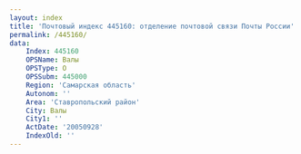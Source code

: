 ```yaml
---
layout: index
title: 'Почтовый индекс 445160: отделение почтовой связи Почты России'
permalink: /445160/
data:
    Index: 445160
    OPSName: Валы
    OPSType: О
    OPSSubm: 445000
    Region: 'Самарская область'
    Autonom: ''
    Area: 'Ставропольский район'
    City: Валы
    City1: ''
    ActDate: '20050928'
    IndexOld: ''
---
```

